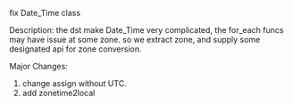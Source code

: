 fix Date_Time class

Description:
the dst make Date_Time very complicated, the for_each
funcs may have issue at some zone. so we extract zone,
and supply some designated api for zone conversion.

Major Changes:
1. change assign without UTC.
2. add zonetime2local
